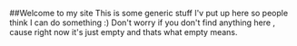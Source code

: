 ##Welcome to my site 
This is some generic stuff I'v put up here so people think I can do something :)
Don't worry if you don't find anything here , cause right now it's just empty and thats what empty means.
